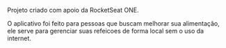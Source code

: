 Projeto criado com apoio da RocketSeat ONE.

O aplicativo foi feito para pessoas que buscam melhorar sua alimentação, ele serve para gerenciar suas refeicoes de forma local sem o uso da internet.
